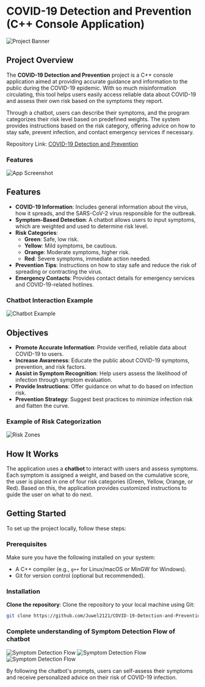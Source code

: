 # COVID-19 Detection and Prevention (C++ Console Application)

![Project Banner](https://github.com/Juwel2121/COVID-19-Detection-and-Prevention/blob/main/Images/banner.png)

## Project Overview
The **COVID-19 Detection and Prevention** project is a C++ console application aimed at providing accurate guidance and information to the public during the COVID-19 epidemic. With so much misinformation circulating, this tool helps users easily access reliable data about COVID-19 and assess their own risk based on the symptoms they report.

Through a chatbot, users can describe their symptoms, and the program categorizes their risk level based on predefined weights. The system provides instructions based on the risk category, offering advice on how to stay safe, prevent infection, and contact emergency services if necessary.

Repository Link: [COVID-19 Detection and Prevention](https://github.com/Juwel2121/COVID-19-Detection-and-Prevention)

### Features
![App Screenshot](https://github.com/Juwel2121/COVID-19-Detection-and-Prevention/blob/main/Images/a.png)



## Features
- **COVID-19 Information**: Includes general information about the virus, how it spreads, and the SARS-CoV-2 virus responsible for the outbreak.
- **Symptom-Based Detection**: A chatbot allows users to input symptoms, which are weighted and used to determine risk level.
- **Risk Categories**:
  - **Green**: Safe, low risk.
  - **Yellow**: Mild symptoms, be cautious.
  - **Orange**: Moderate symptoms, higher risk.
  - **Red**: Severe symptoms, immediate action needed.
- **Prevention Tips**: Instructions on how to stay safe and reduce the risk of spreading or contracting the virus.
- **Emergency Contacts**: Provides contact details for emergency services and COVID-19-related hotlines.

### Chatbot Interaction Example
![Chatbot Example](https://github.com/Juwel2121/COVID-19-Detection-and-Prevention/blob/main/Images/cha-interaction-1.png)

## Objectives
- **Promote Accurate Information**: Provide verified, reliable data about COVID-19 to users.
- **Increase Awareness**: Educate the public about COVID-19 symptoms, prevention, and risk factors.
- **Assist in Symptom Recognition**: Help users assess the likelihood of infection through symptom evaluation.
- **Provide Instructions**: Offer guidance on what to do based on infection risk.
- **Prevention Strategy**: Suggest best practices to minimize infection risk and flatten the curve.



### Example of Risk Categorization
![Risk Zones](https://github.com/Juwel2121/COVID-19-Detection-and-Prevention/blob/main/Images/risk-zones.png)



## How It Works
The application uses a **chatbot** to interact with users and assess symptoms. Each symptom is assigned a weight, and based on the cumulative score, the user is placed in one of four risk categories (Green, Yellow, Orange, or Red). Based on this, the application provides customized instructions to guide the user on what to do next.



## Getting Started

To set up the project locally, follow these steps:

### Prerequisites

Make sure you have the following installed on your system:
- A C++ compiler (e.g., `g++` for Linux/macOS or MinGW for Windows).
- Git for version control (optional but recommended).

### Installation

**Clone the repository**:
   Clone the repository to your local machine using Git:
   ```bash
   git clone https://github.com/Juwel2121/COVID-19-Detection-and-Prevention.git
```
### Complete understanding of Symptom Detection Flow of chatbot
![Symptom Detection Flow](https://github.com/Juwel2121/COVID-19-Detection-and-Prevention/blob/main/Images/detection-flow-1.png)
![Symptom Detection Flow](https://github.com/Juwel2121/COVID-19-Detection-and-Prevention/blob/main/Images/detection-flow-2.png)
![Symptom Detection Flow](https://github.com/Juwel2121/COVID-19-Detection-and-Prevention/blob/main/Images/detection-flow-3.png)

By following the chatbot's prompts, users can self-assess their symptoms and receive personalized advice on their risk of COVID-19 infection.

